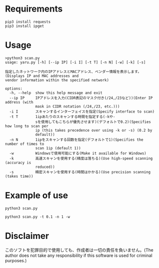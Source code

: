 # Requirements
```
pip3 install requests
pip3 install ipget
```
# Usage
```
>python3 scan.py
usage: yaru.py [-h] [--ip IP] [-i I] [-t T] [-n N] [-w] [-k] [-s]

指定したネットワーク内のIPアドレスとMACアドレス、ベンダー情報を表示します。(Displays IP and MAC addresses and
vendor information within the specified network)

options:
  -h, --help  show this help message and exit
  --ip IP     IPアドレスを入力(CIDR表記のマスク付き(/24,/23など))(Enter IP address (with
              mask in CIDR notation (/24,/23, etc.)))
  -i I        スキャンするインターフェイスを指定(Specify interface to scan)
  -t T        1ipあたりのスキャンする時間を指定する(-kや-
              sを使用してもこちらが優先させます)(デフォルトで0.2)(Specifies how long to scan per
              ip (this takes precedence over using -k or -s) (0.2 by
              default))
  -n N        1ipをスキャンする回数を指定(デフォルトで1)(Specifies the number of times to
              scan 1ip (default 1))
  -w          Windowsで使用可能にする(Make it available for Windows)
  -k          高速スキャンを使用する(精度は落ちる)(Use high-speed scanning (accuracy is
              reduced))
  -s          精密スキャンを使用する(時間はかかる)(Use precision scanning (takes time))
```
# Example of use
```
python3 scan.py
```
```
python3 scan.py -t 0.1 -n 1 -w
```
# Disclaimer
このソフトを犯罪目的で使用しても、作成者は一切の責任を負いません。(The author does not take any responsibility if this software is used for criminal purposes.)
